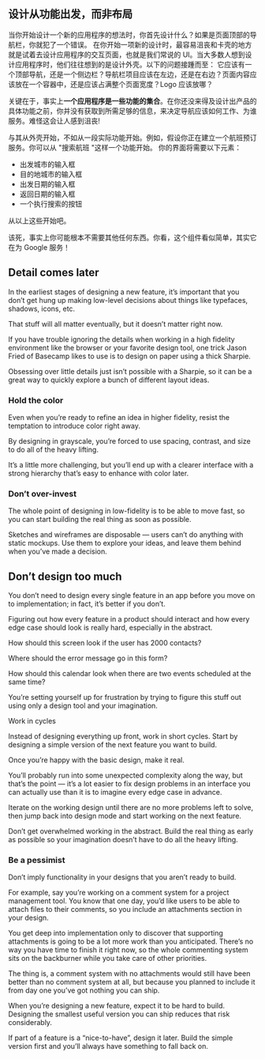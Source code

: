 
## 设计从功能出发，而非布局

当你开始设计一个新的应用程序的想法时，你首先设计什么？如果是页面顶部的导航栏，你就犯了一个错误。
在你开始一项新的设计时，最容易沮丧和卡壳的地方就是试着去设计应用程序的交互页面，也就是我们常说的 UI。当大多数人想到设计应用程序时，他们往往想到的是设计外壳。以下的问题接踵而至：
它应该有一个顶部导航，还是一个侧边栏？导航栏项目应该在左边，还是在右边？页面内容应该放在一个容器中，还是应该占满整个页面宽度？Logo 应该放哪？

关键在于，事实上**一个应用程序是一些功能的集合**。在你还没来得及设计出产品的具体功能之前，你并没有获取到所需足够的信息，来决定导航应该如何工作、为谁服务。难怪这会让人感到沮丧!

与其从外壳开始，不如从一段实际功能开始。例如，假设你正在建立一个航班预订服务。你可以从 "搜索航班 "这样一个功能开始。
你的界面将需要以下元素：

- 出发城市的输入框
- 目的地城市的输入框
- 出发日期的输入框
- 返回日期的输入框
- 一个执行搜索的按钮

从以上这些开始吧。


该死，事实上你可能根本不需要其他任何东西。你看，这个组件看似简单，其实它在为 Google 服务！

## Detail comes later

In the earliest stages of designing a new feature, it’s important that you don’t get hung up making low-level decisions about things like typefaces, shadows, icons, etc.

That stuff will all matter eventually, but it doesn’t matter right now.

If you have trouble ignoring the details when working in a high fidelity environment like the browser or your favorite design tool, one trick Jason Fried of Basecamp likes to use is to design on paper using a thick Sharpie.

Obsessing over little details just isn’t possible with a Sharpie, so it can be a great way to quickly explore a bunch of different layout ideas.

### Hold the color

Even when you’re ready to refine an idea in higher fidelity, resist the temptation to introduce color right away.

By designing in grayscale, you’re forced to use spacing, contrast, and size to do all of the heavy lifting.

It’s a little more challenging, but you’ll end up with a clearer interface with a strong hierarchy that’s easy to enhance with color later.

### Don’t over-invest

The whole point of designing in low-fidelity is to be able to move fast, so you can start building the real thing as soon as possible.

Sketches and wireframes are disposable — users can’t do anything with static mockups. Use them to explore your ideas, and leave them behind when you’ve made a decision.

## Don’t design too much

You don’t need to design every single feature in an app before you move on to implementation; in fact, it’s better if you don’t.

Figuring out how every feature in a product should interact and how every edge case should look is really hard, especially in the abstract.

How should this screen look if the user has 2000 contacts?

Where should the error message go in this form?

How should this calendar look when there are two events scheduled at the same time?

You’re setting yourself up for frustration by trying to figure this stuff out using only a design tool and your imagination.

Work in cycles

Instead of designing everything up front, work in short cycles. Start by designing a simple version of the next feature you want to build.

Once you’re happy with the basic design, make it real.

You’ll probably run into some unexpected complexity along the way, but that’s the point — it’s a lot easier to fix design problems in an interface you can actually use than it is to imagine every edge case in advance.

Iterate on the working design until there are no more problems left to solve, then jump back into design mode and start working on the next feature.

Don’t get overwhelmed working in the abstract. Build the real thing as early as possible so your imagination doesn’t have to do all the heavy lifting.

### Be a pessimist

Don’t imply functionality in your designs that you aren’t ready to build.

For example, say you’re working on a comment system for a project management tool. You know that one day, you’d like users to be able to attach files to their comments, so you include an attachments section in your design.

You get deep into implementation only to discover that supporting attachments is going to be a lot more work than you anticipated. There’s no way you have time to finish it right now, so the whole commenting system sits on the backburner while you take care of other priorities.

The thing is, a comment system with no attachments would still have been better than no comment system at all, but because you planned to include it from day one you’ve got nothing you can ship.

When you’re designing a new feature, expect it to be hard to build. Designing the smallest useful version you can ship reduces that risk considerably.

If part of a feature is a “nice-to-have”, design it later. Build the simple version first and you’ll always have something to fall back on.